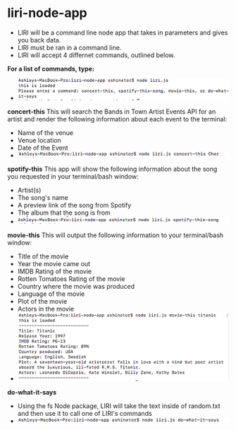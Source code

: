 # liri-node-app
* LIRI will be a command line node app that takes in parameters and gives you back data.
* LIRI must be ran in a command line.
* LIRI will accept 4 differnet commands, outlined below.

**For a list of commands, type:**
* ![command line](/images/commandLine.png)

**concert-this**
This will search the Bands in Town Artist Events API for an artist and render the following information about each event to the terminal:

* Name of the venue
* Venue location
* Date of the Event 
* ![concert-this app](/images/concertThis.png)

**spotify-this**
This app will show the following information about the song you requested in your terminal/bash window:

* Artist(s)
* The song's name
* A preview link of the song from Spotify
* The album that the song is from
* ![spotify-this-song](/images/spotify.png)

**movie-this**
This will output the following information to your terminal/bash window:
* Title of the movie
* Year the movie came out
* IMDB Rating of the movie
* Rotten Tomatoes Rating of the movie
* Country where the movie was produced
* Language of the movie
* Plot of the movie
* Actors in the movie
* ![movie-this](/images/movie_this.png)

**do-what-it-says**
* Using the fs Node package, LIRI will take the text inside of random.txt and then use it to call one of LIRI's commands
* ![do-what-it says](/images/doIt.png)







